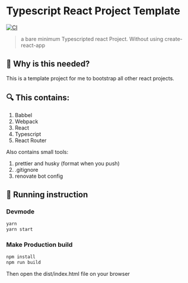 # Typescript React Project Template

[![CI](https://github.com/ayonious/template-react-ts-2/workflows/CI/badge.svg)](https://github.com/ayonious/template-react-ts-2/actions)

> a bare minimum Typescripted react Project. Without using create-react-app

## 🤷 Why is this needed?

This is a template project for me to bootstrap all other react projects.

## 🔍 This contains:

1. Babbel
2. Webpack
3. React
4. Typescript
5. React Router

Also contains small tools:

1. prettier and husky (format when you push)
2. .gitignore
3. renovate bot config

## 🏃 Running instruction

### Devmode

```bash
yarn
yarn start
```

### Make Production build

```bash
npm install
npm run build
```

Then open the dist/index.html file on your browser
